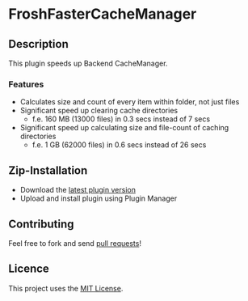 # FroshFasterCacheManager

## Description

This plugin speeds up Backend CacheManager.

### Features

- Calculates size and count of every item within folder, not just files
- Significant speed up clearing cache directories
  - f.e. 160 MB (13000 files) in 0.3 secs instead of 7 secs
- Significant speed up calculating size and file-count of caching directories
  - f.e. 1 GB (62000 files) in 0.6 secs instead of 26 secs

## Zip-Installation

* Download the [latest plugin version](https://github.com/FriendsOfShopware/FroshFasterCacheManager/releases/latest/)
* Upload and install plugin using Plugin Manager

## Contributing

Feel free to fork and send [pull requests](https://github.com/FriendsOfShopware/FroshFasterCacheManager)!


## Licence

This project uses the [MIT License](LICENCE.md).
